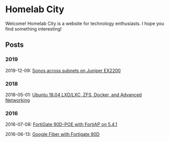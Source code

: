 # Homelab City

Welcome! Homelab City is a website for technology enthusiasts. I hope you find something interesting!

## Posts

### 2019

2019-12-09: [Sonos across subnets on Juniper EX2200](posts/2019-12-09-sonos-subnets-ex2200.md)

### 2018

2018-05-01: [Ubuntu 18.04 LXD/LXC, ZFS, Docker, and Advanced Networking](posts/2018-05-06-ubuntu-lxc-zfs-docker.md)

### 2016

2016-07-08: [FortiGate 90D-POE with FortiAP on 5.4.1](posts/2016-07-08-fortigate-90d-poe-with-fortiap-on-5-4-1.md)

2016-06-13: [Google Fiber with Fortigate 90D](posts/2016-06-13-google-fiber-with-fortigate-90d.md)
